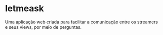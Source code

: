 # letmeask
Uma aplicação web criada para facilitar a comunicação entre os streamers e seus views, por meio de perguntas.
